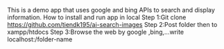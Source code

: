 This is a demo app that uses google and bing APIs to search and display information.
How to install and run app in local
Step 1:Git clone https://github.com/tiendk195/ai-search-images
Step 2:Post folder then to xampp/htdocs
Step 3:Browse the web by google ,bing,...write localhost:/folder-name

